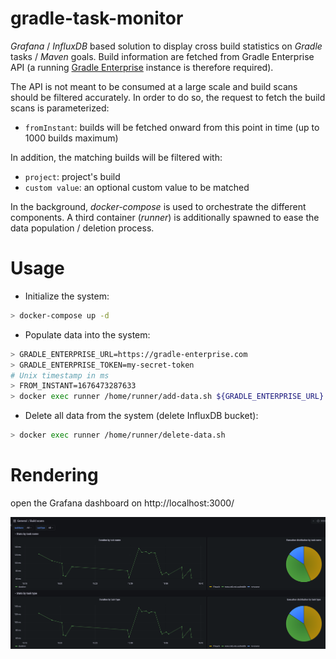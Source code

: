 # gradle-task-monitor

_Grafana_ / _InfluxDB_ based solution to display cross build statistics on _Gradle_ tasks / _Maven_ goals.
Build information are fetched from Gradle Enterprise API (a running [Gradle Enterprise](https://gradle.com/) instance is therefore required).

The API is not meant to be consumed at a large scale and build scans should be filtered accurately. 
In order to do so, the request to fetch the build scans is parameterized:
- `fromInstant`: builds will be fetched onward from this point in time (up to 1000 builds maximum)

In addition, the matching builds will be filtered with:
- `project`: project's build
- `custom value`: an optional custom value to be matched

In the background, _docker-compose_ is used to orchestrate the different components.
A third container (_runner_) is additionally spawned to ease the data population / deletion process.

# Usage

- Initialize the system:
```bash
> docker-compose up -d
```

- Populate data into the system:

```bash
> GRADLE_ENTERPRISE_URL=https://gradle-enterprise.com
> GRADLE_ENTERPRISE_TOKEN=my-secret-token
# Unix timestamp in ms
> FROM_INSTANT=1676473287633
> docker exec runner /home/runner/add-data.sh ${GRADLE_ENTERPRISE_URL} ${GRADLE_ENTERPRISE_TOKEN} ${FROM_INSTANT} myProject "Git branch=feature/more_awesome"
```

- Delete all data from the system (delete InfluxDB bucket):
```bash
> docker exec runner /home/runner/delete-data.sh
```

# Rendering

open the Grafana dashboard on http://localhost:3000/

![img](img/grafana-dashboard.png)